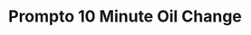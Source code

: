 ---
title: "Prompto 10 Minute Oil Change"
url: /portland/prompto-10-minute-oil-change/
shop: car repair
---